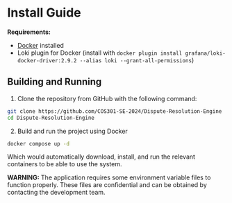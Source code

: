 # Install Guide


**Requirements:**

- [Docker](https://www.docker.com/) installed
- Loki plugin for Docker (install with `docker plugin install grafana/loki-docker-driver:2.9.2 --alias loki --grant-all-permissions`)

## Building and Running
1. Clone the repository from GitHub with the following command:

```sh
git clone https://github.com/COS301-SE-2024/Dispute-Resolution-Engine
cd Dispute-Resolution-Engine
```

2. Build and run the project using Docker

```sh
docker compose up -d
```

Which would automatically download, install, and run the relevant containers to be able
to use the system.

**WARNING:** The application requires some environment variable files to function properly. These
files are confidential and can be obtained by contacting the development team.
